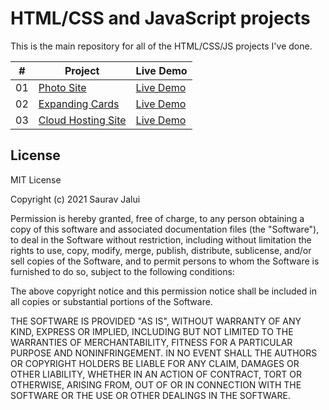 # HTML/CSS and JavaScript projects

This is the main repository for all of the HTML/CSS/JS projects I've done.

|  #  | Project                                                            | Live Demo                                                   |
| :-: | ------------------------------------------------------------------ | ----------------------------------------------------------- |
| 01  | [Photo Site](https://github.com/SauravJalui/photo-site)            | [Live Demo](https://sauravjalui.github.io/photo-site/)      |
| 02  | [Expanding Cards](https://github.com/SauravJalui/expanding-cards)  | [Live Demo](https://sauravjalui.github.io/expanding-cards/) |
| 03  | [Cloud Hosting Site](https://github.com/SauravJalui/cloud-hosting) | [Live Demo](https://sauravjalui.github.io/cloud-hosting/)   |

## License

MIT License

Copyright (c) 2021 Saurav Jalui

Permission is hereby granted, free of charge, to any person obtaining a copy
of this software and associated documentation files (the "Software"), to deal
in the Software without restriction, including without limitation the rights
to use, copy, modify, merge, publish, distribute, sublicense, and/or sell
copies of the Software, and to permit persons to whom the Software is
furnished to do so, subject to the following conditions:

The above copyright notice and this permission notice shall be included in all
copies or substantial portions of the Software.

THE SOFTWARE IS PROVIDED "AS IS", WITHOUT WARRANTY OF ANY KIND, EXPRESS OR
IMPLIED, INCLUDING BUT NOT LIMITED TO THE WARRANTIES OF MERCHANTABILITY,
FITNESS FOR A PARTICULAR PURPOSE AND NONINFRINGEMENT. IN NO EVENT SHALL THE
AUTHORS OR COPYRIGHT HOLDERS BE LIABLE FOR ANY CLAIM, DAMAGES OR OTHER
LIABILITY, WHETHER IN AN ACTION OF CONTRACT, TORT OR OTHERWISE, ARISING FROM,
OUT OF OR IN CONNECTION WITH THE SOFTWARE OR THE USE OR OTHER DEALINGS IN THE
SOFTWARE.
